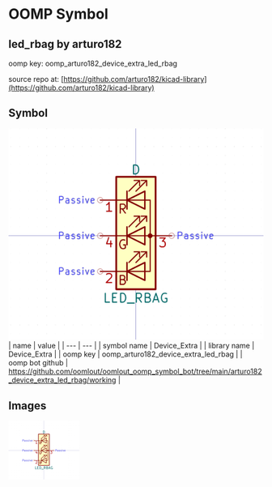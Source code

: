 # OOMP Symbol  
## led_rbag  by arturo182  
  
oomp key: oomp_arturo182_device_extra_led_rbag  
  
source repo at: [https://github.com/arturo182/kicad-library](https://github.com/arturo182/kicad-library)  
## Symbol  
  
[![working.png](working_600.png)](working.png)  
| name | value | 
| --- | --- | 
| symbol name | Device_Extra | 
| library name | Device_Extra | 
| oomp key | oomp_arturo182_device_extra_led_rbag | 
| oomp bot github | https://github.com/oomlout/oomlout_oomp_symbol_bot/tree/main/arturo182_device_extra_led_rbag/working | 
## Images  
  
[![working.png](working_140.png)](working.png)  
